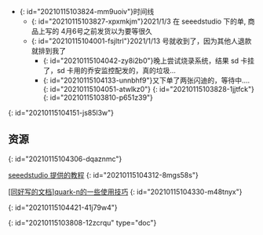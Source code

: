 - {: id="20210115103824-mm9uoiv"}时间线
  - {: id="20210115103827-xpxmkjm"}2021/1/3 在 seeedstudio 下的单, 商品上写的 4月6号之前发货以为要等很久
  - {: id="20210115104001-fsjltrl"}2021/1/13 号就收到了，因为其他人退款就排到我了
    - {: id="20210115104042-zy8i2b0"}晚上尝试烧录系统，结果 sd 卡挂了，sd 卡用的乔安监控配发的，真的垃圾...
    - {: id="20210115104133-unnbhf9"}又下单了两张闪迪的，等待中....
    {: id="20210115104051-atwlkz0"}
  {: id="20210115103828-1jjtfck"}
{: id="20210115103810-p651z39"}

{: id="20210115104151-js85l3w"}

## 资源
{: id="20210115104306-dqaznmc"}

[seeedstudio 提供的教程](https://wiki.seeedstudio.com/cn/Quantum-Mini-Linux-Development-Kit/#_11)
{: id="20210115104312-8mgs58s"}

[[同好写的文档]quark-n的一些使用技巧](https://github.com/coolflyreg/quark-n)
{: id="20210115104330-m48tnyx"}

{: id="20210115104421-41j79w4"}


{: id="20210115103808-12zcrqu" type="doc"}
